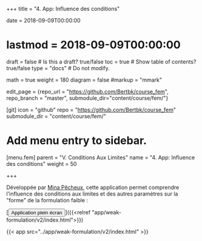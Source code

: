 +++
title = "4. App: Influence des conditions"

date = 2018-09-09T00:00:00
# lastmod = 2018-09-09T00:00:00

draft = false  # Is this a draft? true/false
toc = true  # Show table of contents? true/false
type = "docs"  # Do not modify.

math = true
weight = 180
diagram = false
#markup = "mmark"

edit_page = {repo_url = "https://github.com/Bertbk/course_fem", repo_branch = "master", submodule_dir="content/course/fem/"}

[git]
  icon = "github"
  repo = "https://github.com/Bertbk/course_fem"
  submodule_dir = "content/course/fem/"


# Add menu entry to sidebar.
[menu.fem]
  parent = "V. Conditions Aux Limites"
  name = "4. App: Influence des conditions"
  weight = 50

+++

Développée par [Mina Pêcheux](http://minapecheux.com), cette application permet comprendre l'influence des conditions aux limites et des autres paramètres sur la "forme" de la formulation faible :

[<button type="button" class="btn btn-outline-primary">Application plein écran</button>]({{<relref "app/weak-formulation/v2/index.html">}})

{{< app src="../app/weak-formulation/v2/index.html" >}}

